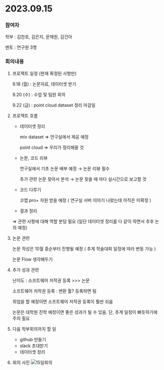 # 2023.09.15

### 참여자 

학부 : 김찬호, 김은지, 문채원, 김건아

멘토 : 연구원 3명

### 회의내용

1. 프로젝트 일정 (현재 확정된 사항만)
    
    9.18 (월) : 논문자료, 데이터셋 받기
    
    9.20 (수) : 수업 및 팀원 회의
    
    9.22 (금) : point cloud dataset 정리 마감일
    
    

1. 프로젝트 흐름
    - 데이터셋 정리
        
        miv dataset ⇒ 연구실에서 제공 예정
        
        point cloud ⇒ 우리가 정리해올 것
        
    - 논문, 코드 리뷰
        
        연구실에서 기초 논문 배부 예정 → 논문 리뷰 필수
        
        추가 관련 논문 찾아서 분석 → 논문 찾을 때 마다 실시간으로 보고할 것
        
    - 코드 다루기
        
        코랩 pro+ 자원 받을 예정 ( 연구실 서버 이야기 나왔는데 아직은 미확정 )
        
    - 결과 정리
    
    ⇒ 관련 사항에 대해 역할 분담 필요 (일단 데이터셋 정리를 다 같이 하면서 추후 논의 예정)
    

1. 논문 관련
    
    논문 작성은 10월 중순부터 진행될 예정 ( 추계 학술대회 일정에 따라 변동 가능 )
    
    논문 Flow 생각해두기
    
2. 추가 성과 관련
    
    난이도 : 소프트웨어 저작권 등록 >>> 논문
    
    소프트웨어 저작권 등록 : 변환 툴? 등록하면 됨
    
    취업을 할 예정이면 소프트웨어 저작권 등록이 훨씬 쉬움
    
    논문은 대학원 진학 예정이면 좋은 성과가 될 수 있음. 단, 추계 일정이 빠듯하기에 주의 필요
    
3. 다음 학부회의까지 할 일
    - github 만들기
    - slack 초대받기
    - 데이터셋 정리

4. 회의 사진
    ![15일회의](https://github.com/coolho1129/2023project1/assets/111948424/db286467-2c82-4b1c-874d-9d3ba3d81107)

